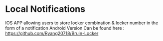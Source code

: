 Local Notifications
=============

IOS APP allowing users to store locker combination & locker number in the form of a notification
Android Version Can be found here : https://github.com/Ryang20718/Bruin-Locker
